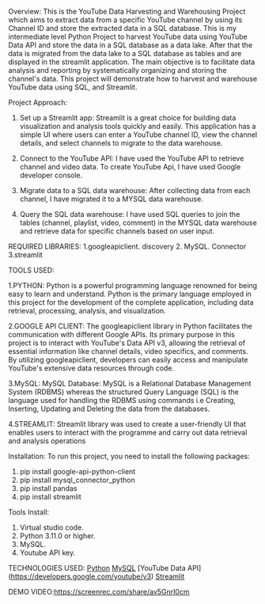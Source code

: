 Overview:
This is the YouTube Data Harvesting and Warehousing Project which aims to extract data from a specific YouTube channel by using its Channel ID and store the extracted data in a SQL database. This is my intermediate level Python Project to harvest YouTube data using YouTube Data API and store the data in a SQL database as a data lake. After that the data is migrated from the data lake to a SQL database as tables and are displayed in the streamlit application. The main objective is to facilitate data analysis and reporting by systematically organizing and storing the channel's data. This project will demonstrate how to harvest and warehouse YouTube data using SQL, and Streamlit.

Project Approach:
1.	Set up a Streamlit app: Streamlit is a great choice for building data visualization and analysis tools quickly and easily. This application has a simple UI where users can enter a YouTube channel ID, view the channel details, and select channels to migrate to the data warehouse.

2.	Connect to the YouTube API: I have used the YouTube API to retrieve channel and video data. To create YouTube Api, I have used Google developer console.

3.	Migrate data to a SQL data warehouse: After collecting data from each channel, I have migrated it to a MYSQL data warehouse.

4.	Query the SQL data warehouse: I have used SQL queries to join the tables (channel, playlist, video, comment) in the MYSQL data warehouse and retrieve data for specific channels based on user input.

REQUIRED LIBRARIES:
1.googleapiclient. discovery
2. MySQL. Connector
3.streamlit


TOOLS USED:

1.PYTHON: Python is a powerful programming language renowned for being easy to learn and understand. Python is the primary language employed in this project for the development of the complete application, including data retrieval, processing, analysis, and visualization.

2.GOOGLE API CLIENT: The googleapiclient library in Python facilitates the communication with different Google APIs. Its primary purpose in this project is to interact with YouTube's Data API v3, allowing the retrieval of essential information like channel details, video specifics, and comments. By utilizing googleapiclient, developers can easily access and manipulate YouTube's extensive data resources through code.

3.MySQL: MySQL Database: MySQL is a Relational Database Management System (RDBMS) whereas the structured Query Language (SQL) is the language used for handling the RDBMS using commands i.e Creating, Inserting, Updating and Deleting the data from the databases.

4.STREAMLIT: Streamlit library was used to create a user-friendly UI that enables users to interact with the programme and carry out data retrieval and analysis operations

Installation:
To run this project, you need to install the following packages:
1.	pip install google-api-python-client
2.	pip install mysql_connector_python
3.	pip install pandas
4.	pip install streamlit


Tools Install:
1.	Virtual studio code.
2.	Python 3.11.0 or higher.
3.	MySQL.
4.	Youtube API key.

TECHNOLOGIES USED:
[Python](https://www.python.org/)
[MySQL](https://www.mysql.com/)
[YouTube Data API]
(https://developers.google.com/youtube/v3)
[Streamlit](https://docs.streamlit.io/library/api-reference)

DEMO VIDEO:https://screenrec.com/share/av5GnrI0cm

